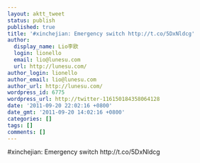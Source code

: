 ```yaml
---
layout: aktt_tweet
status: publish
published: true
title: '#xinchejian: Emergency switch http://t.co/5DxNldcg'
author:
  display_name: Lio李欧
  login: lionello
  email: lio@lunesu.com
  url: http://lunesu.com/
author_login: lionello
author_email: lio@lunesu.com
author_url: http://lunesu.com/
wordpress_id: 6775
wordpress_url: http://twitter-116150184358064128
date: '2011-09-20 22:02:16 +0800'
date_gmt: '2011-09-20 14:02:16 +0800'
categories: []
tags: []
comments: []
---
```

<p>#xinchejian: Emergency switch http://t.co/5DxNldcg</p>
